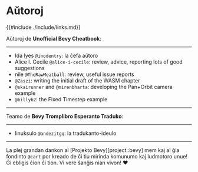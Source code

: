 # Aŭtoroj

{{#include ./include/links.md}}

Aŭtoroj de **Unofficial Bevy Cheatbook**:

---
 - Ida Iyes `@inodentry`: la ĉefa aŭtoro
 - Alice I. Cecile `@alice-i-cecile`: review, advice, reporting lots of good suggestions
 - nile `@TheRawMeatball`: review, useful issue reports
 - `@Zaszi`: writing the initial draft of the WASM chapter
 - `@skairunner` and `@mirenbharta`: developing the Pan+Orbit camera example
 - `@billyb2`: the Fixed Timestep example

---

Teamo de **Bevy Tromplibro Esperanto Traduko**:

---
 - linuksulo `@andezitgq`: la tradukanto-ideulo

---

La plej grandan dankon al [Projekto Bevy][project::bevy] mem kaj al ĝia fondinto `@cart` por kreado de ĉi tiu mirinda komunumo kaj ludmotoro unue! Ĝi ebligis ĉion ĉi tion. Vi vere ŝanĝis nian vivon! ❤️


